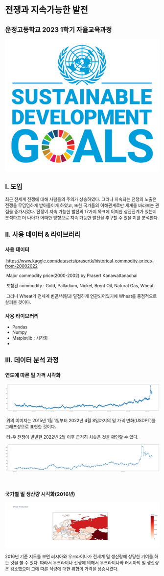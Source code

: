 # 전쟁과 지속가능한 발전

## 운정고등학교 2023 1학기 자율교육과정

![](.\res\sdg.png)

## I. 도입

최근 전세계 전쟁에 대해 사람들의 주의가 상승하였다. 그러나 지속되는 전쟁의 노출은 전쟁을 무덤덤하게 받아들이게 하였고, 또한 국가들의 이해관계로만 세계를 바라보는 관점을 증가시켰다. 전쟁이 지속 가능한 발전의 17가지 목표에 어떠한 상관관계가 있는지 분석하고 더 나아가 어떠한 방향으로 지속 가능한 발전을 추구할 수 있을 지를 분석한다.

## II. 사용 데이터 & 라이브러리

### 	사용 데이터

​	https://www.kaggle.com/datasets/prasertk/historical-commodity-prices-from-20002022

​	Major commodity price(2000-2002) by Prasert Kanawattanachai



​	포함된 commodity : Gold, Palladium, Nickel, Brent Oil, Natural Gas, Wheat

​	그러나 Wheat가 전세계 빈곤/식량과 밀접하게 연관되어있기에 Wheat를 중점적으로 살펴볼 것이다.



### 	사용 라이브러리

- Pandas
- Numpy
- Matplotlib : 시각화
- 

## III. 데이터 분석 과정

### 		연도에 따른 밀 가격 시각화

![](.\res\plot1.png)		

​	위의 이미지는 2015년 1월 1일부터 2022년 4월 8일까지의 밀 가격 변화(USDPT)를 그래프상으로 표현한 것이다.

​	러-우 전쟁이 발발한 2022년 2월 이후 급격히 치솟은 것을 확인할 수 있다.

![](.\res\plot2.png)

​	

### 	국가별 밀 생산량 시각화(2016년)

![](.\res\plot3.png)

2016년 기준 지도를 보면 러시아와 우크라이나가 전세계 밀 생산량에 상당한 기여를 하는 것을 볼 수 있다. 따라서 우크라이나 전쟁에 의해서 우크라이나와 러시아의 밀 생산량은 감소했으며 그에 따른 식량에 대한 위협이 가격을 상승시켰다.



